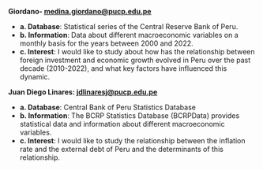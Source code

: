 **Giordano- medina.giordano@pucp.edu.pe**
* **a. Database**: Statistical series of the Central Reserve Bank of Peru.
* **b. Information**: Data about different macroeconomic variables on a monthly basis for the years between 2000 and 2022.
* **c. Interest**:  I would like to study about how has the relationship between foreign investment and economic growth evolved in Peru over the past decade (2010-2022), and what key factors have influenced this dynamic.

**Juan Diego Linares: jdlinaresj@pucp.edu.pe**
* **a.	Database**: Central Bank of Peru Statistics Database 
* **b.	Information**: The BCRP Statistics Database (BCRPData) provides statistical data and information about different macroeconomic variables. 
* **c.	Interest**: I would like to study the relationship between the inflation rate and the external debt of Peru and the determinants of this relationship. 
